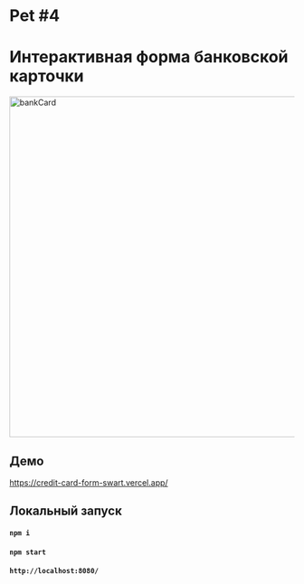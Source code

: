 # Pet #4
# Интерактивная форма банковской карточки

<img width="603" alt="bankCard" src="https://github.com/DieReiterin/CreditCardForm/assets/106297490/b7aaeb86-d74b-4f95-bc1a-d2401bd977b9">


## Демо
https://credit-card-form-swart.vercel.app/

## Локальный запуск
#### `npm i `
#### `npm start`
#### `http://localhost:8080/`

